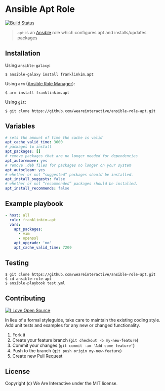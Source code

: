 # Ansible Apt Role

[![Build Status](https://travis-ci.org/weareinteractive/ansible-role-apt.png?branch=master)](https://travis-ci.org/weareinteractive/ansible-role-apt)

> `apt` is an [Ansible](http://www.ansible.com) role which configures apt and installs/updates packages

## Installation

Using `ansible-galaxy`:

```
$ ansible-galaxy install franklinkim.apt
```

Using `arm` ([Ansible Role Manager](https://github.com/mirskytech/ansible-role-manager/)):

```
$ arm install franklinkim.apt
```

Using `git`:

```
$ git clone https://github.com/weareinteractive/ansible-role-apt.git
```

## Variables

```yml
# sets the amount of time the cache is valid
apt_cache_valid_time: 3600
# packages to install
apt_packages: []
# remove packages that are no longer needed for dependencies
apt_autoremove: yes
# remove .deb files for packages no longer on your system
apt_autoclean: yes
# whether or not “suggested” packages should be installed.
apt_install_suggests: false
# whether or not “recommended” packages should be installed.
apt_install_recommends: false
```

## Example playbook

```yml
- host: all
  role: franklinkim.apt
  vars:
    apt_packages:
      - vim
      - openssl
    apt_upgrade: 'no'
    apt_cache_valid_time: 7200 
```

## Testing

```
$ git clone https://github.com/weareinteractive/ansible-role-apt.git
$ cd ansible-role-apt
$ ansible-playbook test.yml
```

## Contributing
[![I Love Open Source](http://www.iloveopensource.io/images/logo-lightbg.png)](http://www.iloveopensource.io/projects/53da2bea87659fce66003fa9)

In lieu of a formal styleguide, take care to maintain the existing coding style. Add unit tests and examples for any new or changed functionality.

1. Fork it
2. Create your feature branch (`git checkout -b my-new-feature`)
3. Commit your changes (`git commit -am 'Add some feature'`)
4. Push to the branch (`git push origin my-new-feature`)
5. Create new Pull Request

## License
Copyright (c) We Are Interactive under the MIT license.
